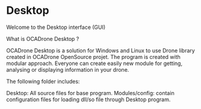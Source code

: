 Desktop
=======
Welcome to the Desktop interface (GUI)

What is OCADrone Desktop ?

OCADrone Desktop is a solution for Windows and Linux to use Drone library created in OCADrone OpenSource projet.
The program is created with modular approach. Everyone can create easily new module for getting, analysing or displaying information in your drone.

The following folder includes:

Desktop: All source files for base program.
Modules/config: contain configuration files for loading dll/so file through Desktop program.
